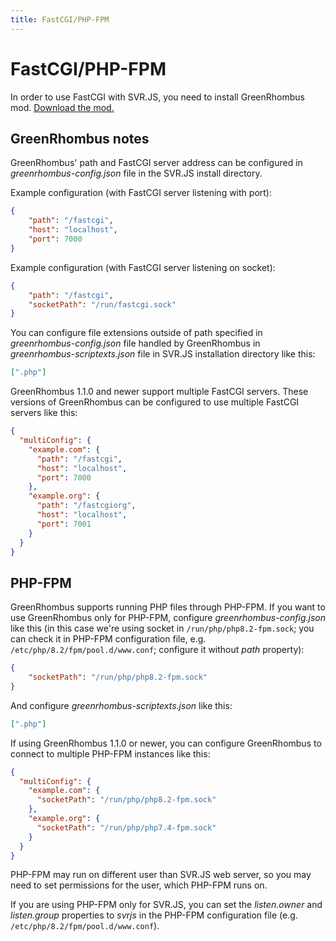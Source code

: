 ```yaml
---
title: FastCGI/PHP-FPM
---
```


# FastCGI/PHP-FPM

In order to use FastCGI with SVR.JS, you need to install GreenRhombus mod. [Download the mod.](https://svrjs.org/mods)

## GreenRhombus notes

GreenRhombus' path and FastCGI server address can be configured in _greenrhombus-config.json_ file in the SVR.JS install directory.

Example configuration (with FastCGI server listening with port):

```json
{
	"path": "/fastcgi",
	"host": "localhost",
	"port": 7000
}
```

Example configuration (with FastCGI server listening on socket):

```json
{
	"path": "/fastcgi",
	"socketPath": "/run/fastcgi.sock"
}
```

You can configure file extensions outside of path specified in _greenrhombus-config.json_ file handled by GreenRhombus in _greenrhombus-scriptexts.json_ file in SVR.JS installation directory like this:

```json
[".php"]
```

GreenRhombus 1.1.0 and newer support multiple FastCGI servers. These versions of GreenRhombus can be configured to use multiple FastCGI servers like this:

```json
{
  "multiConfig": {
	"example.com": {
	  "path": "/fastcgi",
	  "host": "localhost",
	  "port": 7000
	},
	"example.org": {
	  "path": "/fastcgiorg",
	  "host": "localhost",
	  "port": 7001
	}
  }
}
```

## PHP-FPM

GreenRhombus supports running PHP files through PHP-FPM. If you want to use GreenRhombus only for PHP-FPM, configure _greenrhombus-config.json_ like this (in this case we're using socket in `/run/php/php8.2-fpm.sock`; you can check it in PHP-FPM configuration file, e.g. `/etc/php/8.2/fpm/pool.d/www.conf`; configure it without _path_ property):

```json
{
	"socketPath": "/run/php/php8.2-fpm.sock"
}
```

And configure _greenrhombus-scriptexts.json_ like this:

```json
[".php"]
```

If using GreenRhombus 1.1.0 or newer, you can configure GreenRhombus to connect to multiple PHP-FPM instances like this:
```json
{
  "multiConfig": {
	"example.com": {
	  "socketPath": "/run/php/php8.2-fpm.sock"
	},
	"example.org": {
	  "socketPath": "/run/php/php7.4-fpm.sock"
	}
  }
}
```

PHP-FPM may run on different user than SVR.JS web server, so you may need to set permissions for the user, which PHP-FPM runs on.

If you are using PHP-FPM only for SVR.JS, you can set the _listen.owner_ and _listen.group_ properties to _svrjs_ in the PHP-FPM configuration file (e.g. `/etc/php/8.2/fpm/pool.d/www.conf`).